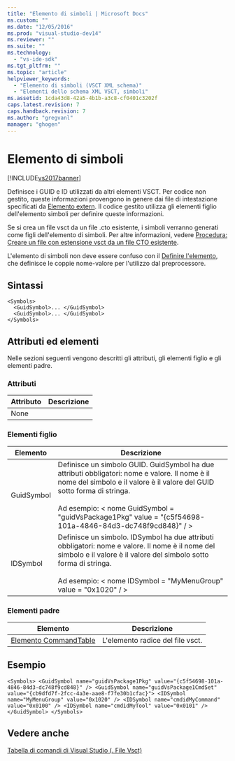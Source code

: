 ```yaml
---
title: "Elemento di simboli | Microsoft Docs"
ms.custom: ""
ms.date: "12/05/2016"
ms.prod: "visual-studio-dev14"
ms.reviewer: ""
ms.suite: ""
ms.technology: 
  - "vs-ide-sdk"
ms.tgt_pltfrm: ""
ms.topic: "article"
helpviewer_keywords: 
  - "Elemento di simboli (VSCT XML schema)"
  - "Elementi dello schema XML VSCT, simboli"
ms.assetid: 1cda43d8-42a5-4b1b-a3c8-cf0401c3202f
caps.latest.revision: 7
caps.handback.revision: 7
ms.author: "gregvanl"
manager: "ghogen"
---
```

# Elemento di simboli
[!INCLUDE[vs2017banner](../code-quality/includes/vs2017banner.md)]

Definisce i GUID e ID utilizzati da altri elementi VSCT. Per codice non gestito, queste informazioni provengono in genere dai file di intestazione specificati da [Elemento extern](../extensibility/extern-element.md). Il codice gestito utilizza gli elementi figlio dell'elemento simboli per definire queste informazioni.  
  
 Se si crea un file vsct da un file .cto esistente, i simboli verranno generati come figli dell'elemento di simboli. Per altre informazioni, vedere [Procedura: Creare un file con estensione vsct da un file CTO esistente](../Topic/How%20to:%20Create%20a%20.Vsct%20File%20from%20an%20Existing%20.Cto%20File.md).  
  
 L'elemento di simboli non deve essere confuso con il [Definire l'elemento](../extensibility/define-element.md), che definisce le coppie nome\-valore per l'utilizzo dal preprocessore.  
  
## Sintassi  
  
```  
<Symbols>  
  <GuidSymbol>... </GuidSymbol>  
  <GuidSymbol>... </GuidSymbol>  
</Symbols>  
```  
  
## Attributi ed elementi  
 Nelle sezioni seguenti vengono descritti gli attributi, gli elementi figlio e gli elementi padre.  
  
### Attributi  
  
|Attributo|Descrizione|  
|---------------|-----------------|  
|None||  
  
### Elementi figlio  
  
|Elemento|Descrizione|  
|--------------|-----------------|  
|GuidSymbol|Definisce un simbolo GUID. GuidSymbol ha due attributi obbligatori: nome e valore. Il nome è il nome del simbolo e il valore è il valore del GUID sotto forma di stringa.<br /><br /> Ad esempio: \< nome GuidSymbol \= "guidVsPackage1Pkg" value \= "{c5f54698\-101a\-4846\-84d3\-dc748f9cd848}" \/ \>|  
|IDSymbol|Definisce un simbolo. IDSymbol ha due attributi obbligatori: nome e valore. Il nome è il nome del simbolo e il valore è il valore del simbolo sotto forma di stringa.<br /><br /> Ad esempio: \< nome IDSymbol \= "MyMenuGroup" value \= "0x1020" \/ \>|  
  
### Elementi padre  
  
|Elemento|Descrizione|  
|--------------|-----------------|  
|[Elemento CommandTable](../extensibility/commandtable-element.md)|L'elemento radice del file vsct.|  
  
## Esempio  
  
```  
<Symbols> <GuidSymbol name="guidVsPackage1Pkg" value="{c5f54698-101a-4846-84d3-dc748f9cd848}" /> <GuidSymbol name="guidVsPackage1CmdSet" value="{cb9dfd7f-2fcc-4a3e-aae8-f7fe30b1cfac}"> <IDSymbol name="MyMenuGroup" value="0x1020" /> <IDSymbol name="cmdidMyCommand" value="0x0100" /> <IDSymbol name="cmdidMyTool" value="0x0101" /> </GuidSymbol> </Symbols>  
```  
  
## Vedere anche  
 [Tabella di comandi di Visual Studio \(. File Vsct\)](../extensibility/internals/visual-studio-command-table-dot-vsct-files.md)